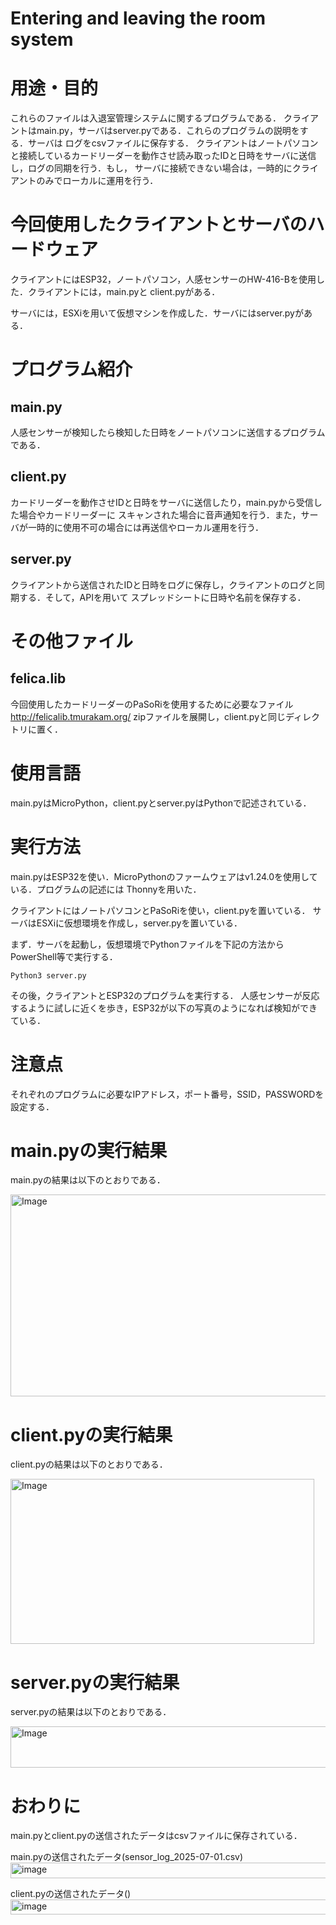 # Entering and leaving the room system

# 用途・目的
これらのファイルは入退室管理システムに関するプログラムである．
クライアントはmain.py，サーバはserver.pyである．これらのプログラムの説明をする．サーバは
ログをcsvファイルに保存する．
クライアントはノートパソコンと接続しているカードリーダーを動作させ読み取ったIDと日時をサーバに送信し，ログの同期を行う．もし，
サーバに接続できない場合は，一時的にクライアントのみでローカルに運用を行う．

# 今回使用したクライアントとサーバのハードウェア
クライアントにはESP32，ノートパソコン，人感センサーのHW-416-Bを使用した．クライアントには，main.pyと
client.pyがある．

サーバには，ESXiを用いて仮想マシンを作成した．サーバにはserver.pyがある．

# プログラム紹介
## main.py
人感センサーが検知したら検知した日時をノートパソコンに送信するプログラムである．

## client.py
カードリーダーを動作させIDと日時をサーバに送信したり，main.pyから受信した場合やカードリーダーに
スキャンされた場合に音声通知を行う．また，サーバが一時的に使用不可の場合には再送信やローカル運用を行う．

## server.py
クライアントから送信されたIDと日時をログに保存し，クライアントのログと同期する．そして，APIを用いて
スプレッドシートに日時や名前を保存する．

# その他ファイル
## felica.lib
今回使用したカードリーダーのPaSoRiを使用するために必要なファイル 
http://felicalib.tmurakam.org/
zipファイルを展開し，client.pyと同じディレクトリに置く．

# 使用言語
main.pyはMicroPython，client.pyとserver.pyはPythonで記述されている．

# 実行方法
main.pyはESP32を使い．MicroPythonのファームウェアはv1.24.0を使用している．プログラムの記述には
Thonnyを用いた．

クライアントにはノートパソコンとPaSoRiを使い，client.pyを置いている．
サーバはESXiに仮想環境を作成し，server.pyを置いている．

まず．サーバを起動し，仮想環境でPythonファイルを下記の方法からPowerShell等で実行する．
~~~
Python3 server.py
~~~

その後，クライアントとESP32のプログラムを実行する．
人感センサーが反応するように試しに近くを歩き，ESP32が以下の写真のようになれば検知ができている．

# 注意点
それぞれのプログラムに必要なIPアドレス，ポート番号，SSID，PASSWORDを設定する．

# main.pyの実行結果
main.pyの結果は以下のとおりである．

<img width="892" height="323" alt="Image" src="https://github.com/user-attachments/assets/a949118c-418d-41b3-b6f6-fb564de26f8b" />

# client.pyの実行結果
client.pyの結果は以下のとおりである．

<img width="486" height="264" alt="Image" src="https://github.com/user-attachments/assets/dfb9a02e-4ac6-4578-8e4e-034a39281c1f" />

# server.pyの実行結果
server.pyの結果は以下のとおりである．

<img width="703" height="66" alt="Image" src="https://github.com/user-attachments/assets/87a82a9f-5f59-4277-843d-d5f9007681ae" />

# おわりに
main.pyとclient.pyの送信されたデータはcsvファイルに保存されている．

main.pyの送信されたデータ(sensor_log_2025-07-01.csv)
<img width="584" height="25" alt="image" src="https://github.com/user-attachments/assets/12024421-9522-41e9-bc8c-ee890d42a304" />

client.pyの送信されたデータ()
<img width="616" height="24" alt="image" src="https://github.com/user-attachments/assets/77813b8e-8e6c-4326-a085-4c28d4cb35b8" />


